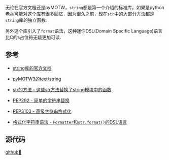 无论在官方文档还是pyMOTW，`string`都是第一个介绍的标准库。如果是python老兵可能对这个库有很多回忆，因为很久之前，现在`str`中的大部分方法都是`string`库的独立函数.

另外这个库引入了`format`语法，这种迷你DSL(Domain Specific Language)语言比C的`%`占位符无疑更加可读.

## 参考

- [string库的官方文档](https://docs.python.org/3.5/library/string.html)

- [pyMOTW3的text/string](https://pymotw.com/3/string/index.html)

- [str的方法 - 这些str方法替换了string模块中的函数](https://docs.python.org/3/library/stdtypes.html#string-methods)

- [PEP292 - 简单的字符串替换](https://www.python.org/dev/peps/pep-0292)

- [PEP3103 - 高级字符串格式化](https://www.python.org/dev/peps/pep-3103)

- [格式化字符串语法 - `Formatter`和`str.format()`的DSL语言](https://docs.python.org/3.5/library/string.html#format-string-syntax)

## 源代码 

[github🔗](https://github.com/python/cpython/blob/3.6/Lib/string.py)



